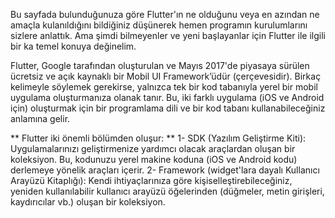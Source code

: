 Bu sayfada bulunduğunuza göre Flutter'ın ne olduğunu veya en azından ne amaçla kulanıldığını bildiğiniz düşünerek hemen programın kurulumlarını sizlere anlattık. Ama şimdi bilmeyenler ve yeni başlayanlar için Flutter ile ilgili bir ka temel konuya değinelim.

Flutter, Google tarafından oluşturulan ve Mayıs 2017'de piyasaya sürülen ücretsiz ve açık kaynaklı bir Mobil UI Framework’üdür (çerçevesidir). Birkaç kelimeyle söylemek gerekirse, yalnızca tek bir kod tabanıyla yerel bir mobil uygulama oluşturmanıza olanak tanır. Bu, iki farklı uygulama (iOS ve Android için) oluşturmak için bir programlama dili ve bir kod tabanı kullanabileceğiniz anlamına gelir.

** Flutter iki önemli bölümden oluşur: **
1-	SDK (Yazılım Geliştirme Kiti): Uygulamalarınızı geliştirmenize yardımcı olacak araçlardan oluşan bir koleksiyon. Bu, kodunuzu yerel makine koduna (iOS ve Android kodu) derlemeye yönelik araçları içerir.
2-	Framework (widget'lara dayalı Kullanıcı Arayüzü Kitaplığı): Kendi ihtiyaçlarınıza göre kişiselleştirebileceğiniz, yeniden kullanılabilir kullanıcı arayüzü öğelerinden (düğmeler, metin girişleri, kaydırıcılar vb.) oluşan bir koleksiyon.

